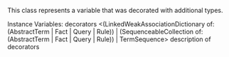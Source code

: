 This class represents a variable that was decorated with additional types.

Instance Variables:
	decorators	<(LinkedWeakAssociationDictionary of: (AbstractTerm | Fact | Query | Rule)) | (SequenceableCollection of: (AbstractTerm | Fact | Query | Rule)) | TermSequence>	description of decorators

